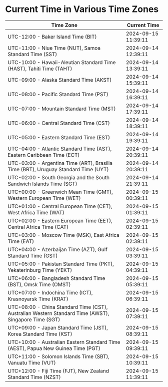 # Current Time in Various Time Zones

| Time Zone | Current Time |
|-----------|--------------|
| UTC-12:00 - Baker Island Time (BIT) | 2024-09-15 11:39:11 |
| UTC-11:00 - Niue Time (NUT), Samoa Standard Time (SST) | 2024-09-14 12:39:11 |
| UTC-10:00 - Hawaii-Aleutian Standard Time (HAST), Tahiti Time (TAHT) | 2024-09-14 13:39:11 |
| UTC-09:00 - Alaska Standard Time (AKST) | 2024-09-14 15:39:11 |
| UTC-08:00 - Pacific Standard Time (PST) | 2024-09-14 16:39:11 |
| UTC-07:00 - Mountain Standard Time (MST) | 2024-09-14 17:39:11 |
| UTC-06:00 - Central Standard Time (CST) | 2024-09-14 18:39:11 |
| UTC-05:00 - Eastern Standard Time (EST) | 2024-09-14 19:39:11 |
| UTC-04:00 - Atlantic Standard Time (AST), Eastern Caribbean Time (ECT) | 2024-09-14 20:39:11 |
| UTC-03:00 - Argentina Time (ART), Brasília Time (BRT), Uruguay Standard Time (UYT) | 2024-09-14 20:39:11 |
| UTC-02:00 - South Georgia and the South Sandwich Islands Time (SGT) | 2024-09-14 21:39:11 |
| UTC±00:00 - Greenwich Mean Time (GMT), Western European Time (WET) | 2024-09-15 00:39:11 |
| UTC+01:00 - Central European Time (CET), West Africa Time (WAT) | 2024-09-15 01:39:11 |
| UTC+02:00 - Eastern European Time (EET), Central Africa Time (CAT) | 2024-09-15 02:39:11 |
| UTC+03:00 - Moscow Time (MSK), East Africa Time (EAT) | 2024-09-15 02:39:11 |
| UTC+04:00 - Azerbaijan Time (AZT), Gulf Standard Time (GST) | 2024-09-15 03:39:11 |
| UTC+05:00 - Pakistan Standard Time (PKT), Yekaterinburg Time (YEKT) | 2024-09-15 04:39:11 |
| UTC+06:00 - Bangladesh Standard Time (BST), Omsk Time (OMST) | 2024-09-15 05:39:11 |
| UTC+07:00 - Indochina Time (ICT), Krasnoyarsk Time (KRAT) | 2024-09-15 06:39:11 |
| UTC+08:00 - China Standard Time (CST), Australian Western Standard Time (AWST), Singapore Time (SGT) | 2024-09-15 07:39:11 |
| UTC+09:00 - Japan Standard Time (JST), Korea Standard Time (KST) | 2024-09-15 08:39:11 |
| UTC+10:00 - Australian Eastern Standard Time (AEST), Papua New Guinea Time (PGT) | 2024-09-15 09:39:11 |
| UTC+11:00 - Solomon Islands Time (SBT), Vanuatu Time (VUT) | 2024-09-15 10:39:11 |
| UTC+12:00 - Fiji Time (FJT), New Zealand Standard Time (NZST) | 2024-09-15 11:39:11 |
